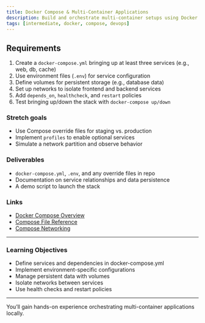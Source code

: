 ```yaml
---
title: Docker Compose & Multi-Container Applications
description: Build and orchestrate multi-container setups using Docker Compose
tags: [intermediate, docker, compose, devops]
---
```


## Requirements

1. Create a `docker-compose.yml` bringing up at least three services (e.g., web, db, cache)  
2. Use environment files (`.env`) for service configuration  
3. Define volumes for persistent storage (e.g., database data)  
4. Set up networks to isolate frontend and backend services  
5. Add `depends_on`, `healthcheck`, and `restart` policies  
6. Test bringing up/down the stack with `docker-compose up/down`  

### **Stretch goals**
- Use Compose override files for staging vs. production  
- Implement `profiles` to enable optional services  
- Simulate a network partition and observe behavior  

### Deliverables
- `docker-compose.yml`, `.env`, and any override files in repo  
- Documentation on service relationships and data persistence  
- A demo script to launch the stack  

### Links
- [Docker Compose Overview](https://docs.docker.com/compose/)  
- [Compose File Reference](https://docs.docker.com/compose/compose-file/)  
- [Compose Networking](https://docs.docker.com/compose/networking/)  

---

### Learning Objectives

- Define services and dependencies in docker-compose.yml
- Implement environment-specific configurations
- Manage persistent data with volumes
- Isolate networks between services
- Use health checks and restart policies

---

You’ll gain hands-on experience orchestrating multi-container applications locally.

